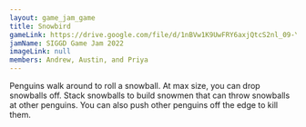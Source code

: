```yaml
---
layout: game_jam_game
title: Snowbird
gameLink: https://drive.google.com/file/d/1nBVw1K9UwFRY6axjQtcS2nl_09-YdzIw/view?usp=sharing
jamName: SIGGD Game Jam 2022
imageLink: null
members: Andrew, Austin, and Priya
---
```

<!--Put description here:-->
Penguins walk around to roll a snowball. At max size, you can drop snowballs off. Stack snowballs to build snowmen that can throw snowballs at other penguins. You can also push other penguins off the edge to kill them.